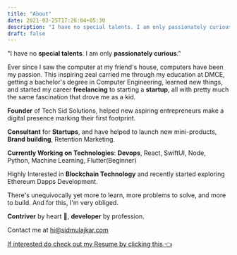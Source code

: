 ```yaml
---
title: "About"
date: 2021-03-25T17:26:04+05:30
description: "I have no special talents. I am only passionately curious. A software developer/entrepreneur who is passionately curious about technology and shares his valuable insights with the community through his blogs"
draft: false
---
```


"I have no **special talents**. I am only **passionately curious**."

Ever since I saw the computer at my friend's house, computers have been my passion. This inspiring zeal carried me through my education at DMCE, getting a bachelor's degree in Computer Engineering, learned new things, and started my career **freelancing** to starting a **startup**, all with pretty much the same fascination that drove me as a kid.

**Founder** of Tech Sid Solutions, helped new aspiring entrepreneurs make a digital presence marking their first footprint. 

**Consultant** for **Startups**, and have helped to launch new mini-products, **Brand building**, Retention Marketing.

**Currently Working on Technologies**: **Devops**, React, SwiftUI, Node, Python, Machine Learning, Flutter(Beginner)

Highly Interested in **Blockchain Technology** and recently started exploring Ethereum Dapps Development.

There's unequivocally yet more to learn, more problems to solve, and more to build. And for this, I'm very obliged.


**Contriver** by heart 💚, **developer** by profession. 

Contact me at hi@sidmulajkar.com 

[If interested do check out my Resume by clicking this 👈](https://drive.google.com/file/d/1F9JkMZwlei66RFyIiKHq2MYEZXTyJr3N/view?usp=sharing)